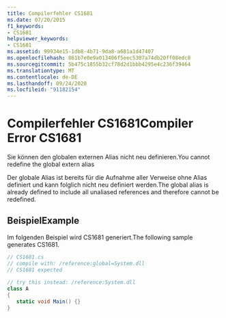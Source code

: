 ```yaml
---
title: Compilerfehler CS1681
ms.date: 07/20/2015
f1_keywords:
- CS1681
helpviewer_keywords:
- CS1681
ms.assetid: 99934e15-1db8-4b71-9da8-a681a1d47407
ms.openlocfilehash: 861b7e0e9a013406f5eec5307a74db20ff08edc8
ms.sourcegitcommit: 5b475c1855b32cf78d2d1bbb4295e4c236f39464
ms.translationtype: MT
ms.contentlocale: de-DE
ms.lasthandoff: 09/24/2020
ms.locfileid: "91182154"
---
```

# <a name="compiler-error-cs1681"></a><span data-ttu-id="c426e-102">Compilerfehler CS1681</span><span class="sxs-lookup"><span data-stu-id="c426e-102">Compiler Error CS1681</span></span>

<span data-ttu-id="c426e-103">Sie können den globalen externen Alias nicht neu definieren.</span><span class="sxs-lookup"><span data-stu-id="c426e-103">You cannot redefine the global extern alias</span></span>  
  
 <span data-ttu-id="c426e-104">Der globale Alias ist bereits für die Aufnahme aller Verweise ohne Alias definiert und kann folglich nicht neu definiert werden.</span><span class="sxs-lookup"><span data-stu-id="c426e-104">The global alias is already defined to include all unaliased references and therefore cannot be redefined.</span></span>  
  
## <a name="example"></a><span data-ttu-id="c426e-105">Beispiel</span><span class="sxs-lookup"><span data-stu-id="c426e-105">Example</span></span>  

 <span data-ttu-id="c426e-106">Im folgenden Beispiel wird CS1681 generiert.</span><span class="sxs-lookup"><span data-stu-id="c426e-106">The following sample generates CS1681.</span></span>  
  
```csharp  
// CS1681.cs  
// compile with: /reference:global=System.dll  
// CS1681 expected  
  
// try this instead: /reference:System.dll  
class A  
{  
   static void Main() {}  
}  
```
